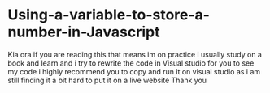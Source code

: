 # Using-a-variable-to-store-a-number-in-Javascript
Kia ora if you are reading this that means im on practice i usually study on a book and learn and i try to rewrite the code in Visual studio
for you to see my code i highly recommend you to copy and run it on visual studio as i am still finding it a bit hard to put it on a live website 
Thank you
